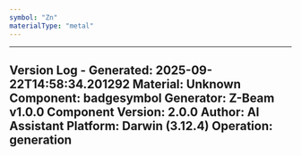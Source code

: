 ```yaml
---
symbol: "Zn"
materialType: "metal"
---
```


---
Version Log - Generated: 2025-09-22T14:58:34.201292
Material: Unknown
Component: badgesymbol
Generator: Z-Beam v1.0.0
Component Version: 2.0.0
Author: AI Assistant
Platform: Darwin (3.12.4)
Operation: generation
---